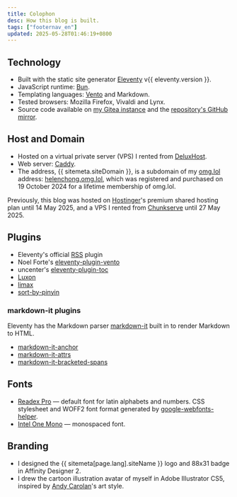 ```yaml
---
title: Colophon
desc: How this blog is built.
tags: ["footernav_en"]
updated: 2025-05-28T01:46:19+0800
---
```

## Technology
* Built with the static site generator [Eleventy](https://www.11ty.dev/) v{{ eleventy.version }}.
* JavaScript runtime: [Bun](https://bun.sh).
* Templating languages: [Vento](https://vento.js.org/) and Markdown.
* Tested browsers: Mozilla Firefox, Vivaldi and Lynx.
* Source code available on [my Gitea instance](https://git.helenchong.dev/helenchong/helenchong-blog) and the [repository's GitHub mirror](https://github.com/helenclx/helenchong-blog).

## Host and Domain
* Hosted on a virtual private server (VPS) I rented from [DeluxHost](https://deluxhost.net/).
* Web server: [Caddy](https://caddyserver.com/).
* The address, {{ sitemeta.siteDomain }}, is a subdomain of my [omg.lol](https://home.omg.lol/) address: [helenchong.omg.lol](https://helenchong.omg.lol/), which was registered and purchased on 19 October 2024 for a lifetime membership of omg.lol.

Previously, this blog was hosted on [Hostinger](https://www.hostinger.com/my)'s premium shared hosting plan until 14 May 2025, and a VPS I rented from [Chunkserve](https://chunkserve.com/) until 27 May 2025.

## Plugins
* Eleventy's official [RSS](https://www.11ty.dev/docs/plugins/rss/) plugin
* Noel Forte's [eleventy-plugin-vento](https://github.com/noelforte/eleventy-plugin-vento)
* uncenter's [eleventy-plugin-toc](https://www.npmjs.com/package/@uncenter/eleventy-plugin-toc)
* [Luxon](https://moment.github.io/luxon/)
* [limax](https://github.com/lovell/limax)
* [sort-by-pinyin](https://github.com/lisposter/sort-by-pinyin)

### markdown-it plugins
Eleventy has the Markdown parser [markdown-it](https://www.npmjs.com/package/markdown-it) built in to render Markdown to HTML.
* [markdown-it-anchor](https://www.npmjs.com/package/markdown-it-anchor)
* [markdown-it-attrs](https://www.npmjs.com/package/markdown-it-attrs)
* [markdown-it-bracketed-spans](https://www.npmjs.com/package/markdown-it-bracketed-spans)

## Fonts
* [Readex Pro](https://fonts.google.com/specimen/Readex+Pro) — default font for latin alphabets and numbers. CSS stylesheet and WOFF2 font format generated by [google-webfonts-helper](https://gwfh.mranftl.com/fonts).
* [Intel One Mono](https://www.intel.com/content/www/us/en/company-overview/one-monospace-font.html) — monospaced font.

## Branding

* I designed the {{ sitemeta[page.lang].siteName }} logo and 88x31 badge in Affinity Designer 2.
* I drew the cartoon illustration avatar of myself in Adobe Illustrator CS5, inspired by [Andy Carolan](https://www.andycarolan.com/)'s art style.
